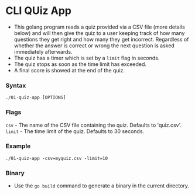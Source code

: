 # CLI QUiz App

- This golang program reads a quiz provided via a CSV file (more details below) and will then give the quiz to a user keeping track of how many questions they get right and how many they get incorrect. Regardless of whether the answer is correct or wrong the next question is asked immediately afterwards.
- The quiz has a timer which is set by a ```limit``` flag in seconds.
- The quiz stops as soon as the time limit has exceeded.
- A final score is showed at the end of the quiz.

### Syntax

```
./01-quiz-app [OPTIONS]

```

### Flags

```csv``` - The name of the CSV file containing the quiz. Defaults to 'quiz.csv'.
```limit``` - The time limit of the quiz. Defaults to 30 seconds.


### Example

```
./01-quiz-app -csv=myquiz.csv -limit=10

```

### Binary

- Use the ```go build``` command to generate a binary in the current directory.


